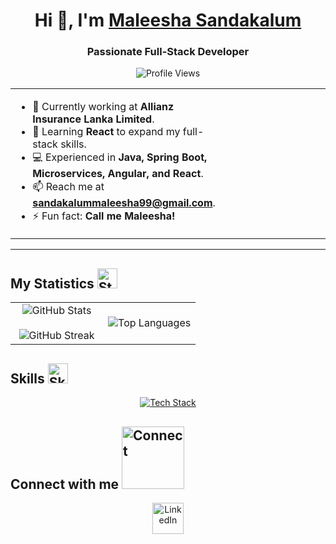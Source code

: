 <h1 align="center">Hi 👋, I'm <a href="#" target="blank">Maleesha Sandakalum</a></h1>
<h3 align="center"><strong>Passionate Full-Stack Developer</strong></h3>

<p align="center">
  <img src="https://komarev.com/ghpvc/?username=Maleesha123-hub&label=Profile%20views&color=0e75b6&style=flat" alt="Profile Views" />
</p>

<table align="center">
  <tr border="none">
    <td width="50%" align="left">
      <ul>
        <li>🔭 Currently working at <strong>Allianz Insurance Lanka Limited</strong>.</li>
        <li>🌱 Learning <strong>React</strong> to expand my full-stack skills.</li>
        <li>💻 Experienced in <strong>Java, Spring Boot, Microservices, Angular, and React</strong>.</li>
        <li>📫 Reach me at <strong><a href="mailto:sandakalummaleesha99@gmail.com">sandakalummaleesha99@gmail.com</a></strong>.</li>
        <li>⚡ Fun fact: <strong>Call me Maleesha!</strong></li>
      </ul>
    </td>
    <td width="50%" align="center">
<!--       <img src="https://repository-images.githubusercontent.com/588181932/e36ec678-7984-4cdd-8e4c-a3932772ff8e" alt="Coding" width="450" /> -->
<!--       <img src="https://drive.google.com/file/d/1XaSTPxpe10Ecgiz04ZxGudJpbhnKOPTX/view?usp=sharing" alt="Coding" width="450" /> -->
    </td>
  </tr>
</table>

<hr>

<h2>My Statistics 
  <img src="https://media.giphy.com/media/OJTxHkKwcM5lfi2OnW/giphy.gif" width="32px" alt="Statistics">
</h2>

<table align="center">
  <tr border="none">
    <td width="50%" align="center">
      <img src="https://github-readme-stats.vercel.app/api?username=Maleesha123-hub&theme=dark&show_icons=true&count_private=true" alt="GitHub Stats" />
      <br><br>
      <img src="https://github-readme-streak-stats.herokuapp.com/?user=Maleesha123-hub&theme=dark&hide_border=false" alt="GitHub Streak" />
    </td>
    <td width="50%" align="center">
      <img src="https://github-readme-stats.anuraghazra1.vercel.app/api/top-langs/?username=Maleesha123-hub&theme=dark&hide_border=false&no-bg=true&no-frame=true&langs_count=10" alt="Top Languages" />
    </td>
  </tr>
</table>

<h2>Skills 
  <img src="https://media2.giphy.com/media/QssGEmpkyEOhBCb7e1/giphy.gif" width="32px" alt="Skills">
</h2>

<p align="center">
  <a href="https://skillicons.dev">
    <img src="https://skillicons.dev/icons?i=java,spring,angular,react,html,css,js,ts,postgres,mysql,mongodb,git,github,docker,redis,postman,vscode&perline=14" alt="Tech Stack" />
  </a>
</p>

<h2>Connect with me 
  <img src="https://raw.githubusercontent.com/ShahriarShafin/ShahriarShafin/main/Assets/handshake.gif" width="100px" alt="Connect">
</h2>

<p align="center">
  <a href="https://www.linkedin.com/in/maleesha-sandakalum/" target="blank">
    <img src="https://user-images.githubusercontent.com/88904952/234979284-68c11d7f-1acc-4f0c-ac78-044e1037d7b0.png" alt="LinkedIn" height="50" width="50" />
  </a>
</p>
